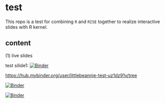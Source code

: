# test

This repo is a test for combining `R` and `RISE` together to realize interactive slides with R kernel. 

## content
(1) live slides

test silide1:  [![Binder](https://mybinder.org/badge.svg)](https://mybinder.org/v2/gh/LittleBeannie/test/master)

https://hub.mybinder.org/user/littlebeannie-test-uz1dz91v/tree


[![Binder](https://mybinder.org/badge.svg)](https://mybinder.org/v2/gh/LittleBeannie/test/master?filepath=test%20slide.ipynb)

[![Binder](https://mybinder.org/badge.svg)](https://mybinder.org/v2/gh/LittleBeannie/test/master)
